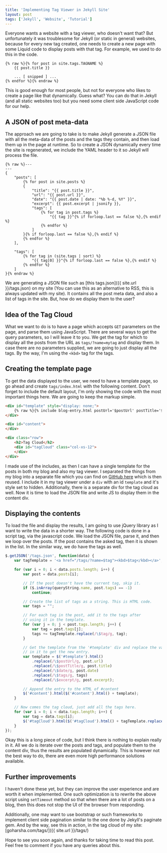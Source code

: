 ```yaml
---
title: 'Implementing Tag Viewer in Jekyll Site'
layout: post
tags: ['Jekyll', 'Website', 'Tutorial']
---
```


Everyone wants a website with a tag viewer, who doesn't want that? But unfortunately it was troublesome for Jekyll (or static in general) websites, because for every new tag created, one needs to create a new page with some Liquid code to display posts with that tag. For example, we used to do this in the code.

~~~liquid
{% raw %}{% for post in site.tags.TAGNAME %}
    {{ post.title }}

    ... [ snipped ] ...
{% endfor %}{% endraw %}
~~~

This is good enough for most people, but not for everyone who likes to create a page like that dynamically. Guess what? You can do that in Jekyll (and all static websites too) but you need some client side JavaScript code for our help.

## A JSON of post meta-data

The approach we are going to take is to make Jekyll generate a JSON file with all the meta-data of the posts and the tags they contain, and then load them up in the page at runtime. So to create a JSON dynamically every time the site is regenerated, we include the YAML header to it so Jekyll will process the file.

~~~liquid
{% raw %}---
---
{
    "posts": [
        {% for post in site.posts %}
        {
            "title": "{{ post.title }}",
            "url": "{{ post.url }}",
            "date": "{{ post.date | date: "%b %-d, %Y" }}",
            "excerpt": {{ post.excerpt | jsonify }},
            "tags": [
                {% for tag in post.tags %}
                    "{{ tag }}"{% if forloop.last == false %},{% endif %}
                {% endfor %}
            ]
        }{% if forloop.last == false %},{% endif %}
        {% endfor %}
    ],

    "tags": [
        {% for tag in (site.tags | sort) %}
            "{{ tag[0] }}"{% if forloop.last == false %},{% endif %}
        {% endfor %}
    ]
}{% endraw %}
~~~

We are generating a JSON file such as [this tags.json]({{ site.url }}/tags.json) on my site (You can use this as an alternative to RSS, this is always updated with my site). It contains all the post meta data, and also a list of tags in the site. But, how do we display them to the user?

## Idea of the Tag Cloud

What we want to do is to have a page which accepts `GET` parameters on the page, and parse them using JavaScript. There are several ways to get the query parameters, so I will leave it to you. We get the tag for which to display all the posts from the URL as `tags/?name=mytag` and display them. In case there are no parameters supplied, we are going to just display all the tags. By the way, I'm using the `<kbd>` tag for the tags.

## Creating the template page

To get the data displayed to the user, we need to have a template page, so go ahead and create `tags/index.html` with the following content. Don't forget to include the default layout, I'm only showing the code with the most important things here. We are going to keep the markup simple.

~~~html
<div id="template" style="display: none;">
    {% raw %}{% include blog-entry.html postUrl='$postUrl' postTitle='$postTitle' postDate='$date' postExcerpt='$excerpt' tags='$tags' %}{% endraw %}
</div>

<div id="content">
</div>

<div class="row">
    <h2>Tag Cloud</h2>
    <div id="tagCloud" class="col-xs-12">
    </div>
</div>
~~~

I made use of the includes, as then I can have a single template for the posts in both my blog and also my tag viewer. I separated the things from my blog into a separate file which you can find on [GitHub here](https://github.com/sriharshachilakapati/sriharshachilakapati.github.io/blob/master/_includes/blog-entry.html) which is then reused. I include it in my tag viewer under a `div` with an id `template` and it's style set to hidden. Additionally, there is a separate div for the tag cloud as well. Now it is time to load the JSON file and write JS to display them in the content div.

## Displaying the contents

To load the file and display the results, I am going to use jQuery library as I want to write the data in a shorter way. The following code is done in a script tag, via the javascript code. We load the JSON file, parse it, and then we loop over the posts. If the post contains the asked tag, then it is shown in the list. In the similar way, we do have the tags as well.

~~~js
$.getJSON('/tags.json', function(data) {
    var tagTemplate = '<a href="/tags/?name=$tag"><kbd>$tag</kbd></a>';

    for (var i = 0; i < data.posts.length; i++) {
        var post = data.posts[i];

        // If the post doesn't have the current tag, skip it.
        if ($.inArray(queryString.name, post.tags) == -1)
            continue;

        // Create the list of tags as a string. This is HTML code.
        var tags = "";

        // For each tag in the post, add it to the tags after
        // using it in the template.
        for (var j = 0; j < post.tags.length; j++) {
            var tag = post.tags[j];
            tags += tagTemplate.replace(/\$tag/g, tag);
        }

        // Get the template from the '#template' div and replace the values
        // in it to get the new entry.
        var template = $('#template').html()
            .replace(/\$postUrl/g, post.url)
            .replace(/\$postTitle/g, post.title)
            .replace(/\$date/g, post.date)
            .replace(/\$tags/g, tags)
            .replace(/\$excerpt/g, post.excerpt);

        // Append the entry to the HTML of #content
        $('#content').html($('#content').html() + template);
    }

    // Now comes the tag cloud, just add all the tags here.
    for (var i = 0; i < data.tags.length; i++) {
        var tag = data.tags[i];
        $('#tagCloud').html($('#tagCloud').html() + tagTemplate.replace(/\$tag/g, tag));
    }
});
~~~

Okay this is a long piece of code, but I think there is nothing to explain really in it. All we do is iterate over the posts and tags, and populate them to the content div, thus the results are populated dynamically. This is however not the best way to do, there are even more high performance solutions available.

## Further improvements

I haven't done these yet, but they can improve the user experience and are worth it when implemented. One such optimization is to rewrite the above script using `setTimeout` method so that when there are a lot of posts on a blog, then this does not stop the UI of the browser from responding.

Additionally, one may want to use bootstrap or such frameworks to implement client side pagination similar to the one done by Jekyll's paginate gem. And by the way, see this in action, in the tag cloud of my site: [goharsha.com/tags/]({{ site.url }}/tags/)

Hope to see you soon again, and thanks for taking time to read this post. Feel free to comment if you have any queries about this.
